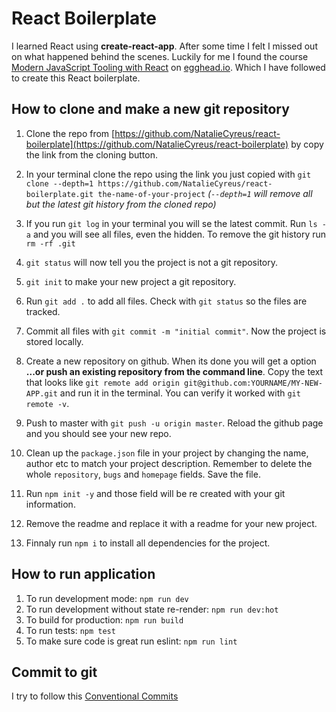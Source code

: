 # React Boilerplate

I learned React using **create-react-app**. After some time I felt I missed out on what happened behind the scenes. Luckily for me I found the course [Modern JavaScript Tooling with React](https://egghead.io/courses/modern-javascript-tooling-with-react) on [egghead.io](https://egghead.io/). Which I have followed to create this React boilerplate.

## How to clone and make a new git repository

1. Clone the repo from [https://github.com/NatalieCyreus/react-boilerplate](https://github.com/NatalieCyreus/react-boilerplate) by copy the link from the cloning button.

2. In your terminal clone the repo using the link you just copied with `git clone --depth=1 https://github.com/NatalieCyreus/react-boilerplate.git the-name-of-your-project` _(`--depth=1` will remove all but the latest git history from the cloned repo)_

3. If you run `git log` in your terminal you will se the latest commit. Run `ls -a` and you will see all files, even the hidden. To remove the git history run `rm -rf .git`

4. `git status` will now tell you the project is not a git repository.

5. `git init` to make your new project a git repository.

6. Run `git add .` to add all files. Check with `git status` so the files are tracked.

7. Commit all files with `git commit -m "initial commit"`. Now the project is stored locally.

8. Create a new repository on github. When its done you will get a option **...or push an existing repository from the command line**. Copy the text that looks like `git remote add origin git@github.com:YOURNAME/MY-NEW-APP.git` and run it in the terminal. You can verify it worked with `git remote -v`.

9. Push to master with `git push -u origin master`. Reload the github page and you should see your new repo.

10. Clean up the `package.json` file in your project by changing the name, author etc to match your project description. Remember to delete the whole `repository`, `bugs` and `homepage` fields. Save the file.
11. Run `npm init -y` and those field will be re created with your git information.
12. Remove the readme and replace it with a readme for your new project.
13. Finnaly run `npm i` to install all dependencies for the project.

## How to run application

1. To run development mode: `npm run dev`
2. To run development without state re-render: `npm run dev:hot`
3. To build for production: `npm run build`
4. To run tests: `npm test`
5. To make sure code is great run eslint: `npm run lint`

## Commit to git

I try to follow this [Conventional Commits](https://www.conventionalcommits.org/en/v1.0.0-beta.2/)
